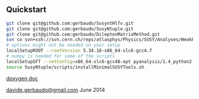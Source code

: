 

Quickstart
----------

```sh
git clone git@github.com:gerbaudo/SusyntHlfv.git
git clone git@github.com:gerbaudo/SusyNtuple.git
git clone git@github.com:gerbaudo/DileptonMatrixMethod.git
svn co svn+ssh://svn.cern.ch/reps/atlasphys/Physics/SUSY/Analyses/WeakProduction/ChargeFlip/trunk ChargeFlip
# options might not be needed on your setup
localSetupROOT --rootVersion 5.34.18-x86_64-slc6-gcc4.7
# numpy is needed for some of the scripts
localSetupSFT --cmtConfig=x86_64-slc6-gcc48-opt pyanalysis/1.4_python2.7
source SusyNtuple/scripts/installMinimalSUSYTools.sh
```

[doxygen doc](http://gerbaudo.github.io/SusyntHlfv/doxygen-html/)

davide.gerbaudo@gmail.com
June 2014
